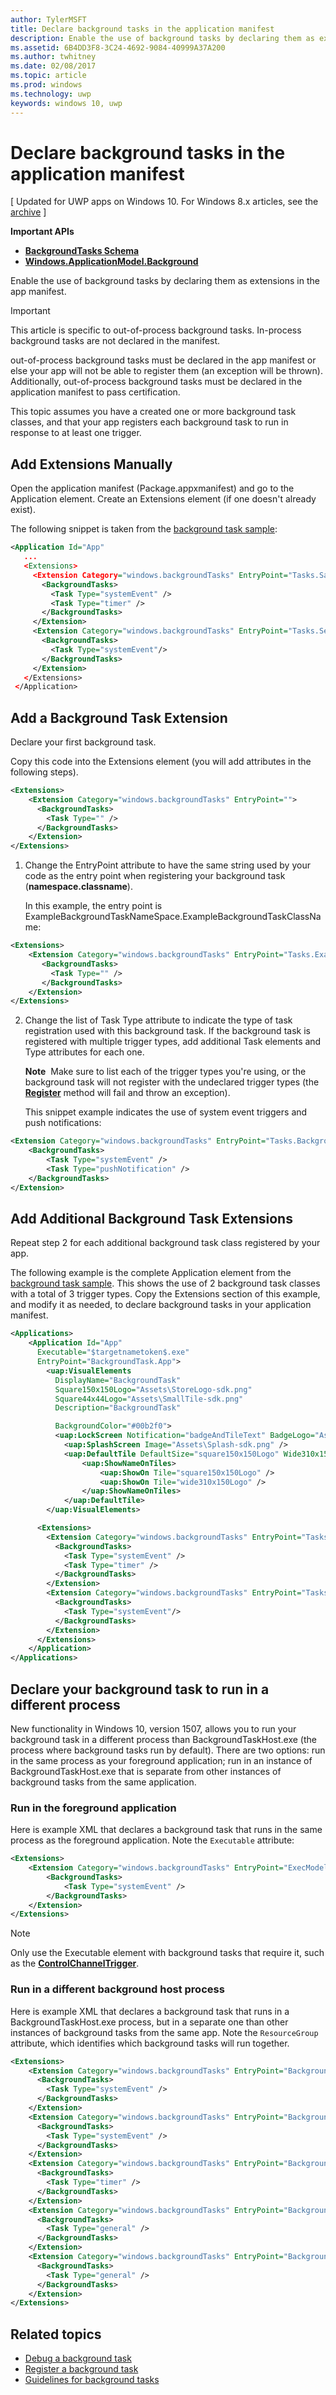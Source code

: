 ```yaml
---
author: TylerMSFT
title: Declare background tasks in the application manifest
description: Enable the use of background tasks by declaring them as extensions in the app manifest.
ms.assetid: 6B4DD3F8-3C24-4692-9084-40999A37A200
ms.author: twhitney
ms.date: 02/08/2017
ms.topic: article
ms.prod: windows
ms.technology: uwp
keywords: windows 10, uwp
---
```


# Declare background tasks in the application manifest


\[ Updated for UWP apps on Windows 10. For Windows 8.x articles, see the [archive](http://go.microsoft.com/fwlink/p/?linkid=619132) \]


**Important APIs**

-   [**BackgroundTasks Schema**](https://msdn.microsoft.com/library/windows/apps/br224794)
-   [**Windows.ApplicationModel.Background**](https://msdn.microsoft.com/library/windows/apps/br224847)

Enable the use of background tasks by declaring them as extensions in the app manifest.

> [!Important]
>  This article is specific to out-of-process background tasks. In-process background tasks are not declared in the manifest.

out-of-process background tasks must be declared in the app manifest or else your app will not be able to register them (an exception will be thrown). Additionally, out-of-process background tasks must be declared in the application manifest to pass certification.

This topic assumes you have a created one or more background task classes, and that your app registers each background task to run in response to at least one trigger.

## Add Extensions Manually


Open the application manifest (Package.appxmanifest) and go to the Application element. Create an Extensions element (if one doesn't already exist).

The following snippet is taken from the [background task sample](http://go.microsoft.com/fwlink/p/?LinkId=618666):

```xml
<Application Id="App"
   ...
   <Extensions>
     <Extension Category="windows.backgroundTasks" EntryPoint="Tasks.SampleBackgroundTask">
       <BackgroundTasks>
         <Task Type="systemEvent" />
         <Task Type="timer" />
       </BackgroundTasks>
     </Extension>
     <Extension Category="windows.backgroundTasks" EntryPoint="Tasks.ServicingComplete">
       <BackgroundTasks>
         <Task Type="systemEvent"/>
       </BackgroundTasks>
     </Extension>
   </Extensions>
 </Application>
```

## Add a Background Task Extension


Declare your first background task.

Copy this code into the Extensions element (you will add attributes in the following steps).

```xml
<Extensions>
    <Extension Category="windows.backgroundTasks" EntryPoint="">
      <BackgroundTasks>
        <Task Type="" />
      </BackgroundTasks>
    </Extension>
</Extensions>
```

1.  Change the EntryPoint attribute to have the same string used by your code as the entry point when registering your background task (**namespace.classname**).

    In this example, the entry point is ExampleBackgroundTaskNameSpace.ExampleBackgroundTaskClassName:

```xml
<Extensions>
    <Extension Category="windows.backgroundTasks" EntryPoint="Tasks.ExampleBackgroundTaskClassName">
       <BackgroundTasks>
         <Task Type="" />
       </BackgroundTasks>
    </Extension>
</Extensions>
```

2.  Change the list of Task Type attribute to indicate the type of task registration used with this background task. If the background task is registered with multiple trigger types, add additional Task elements and Type attributes for each one.

    **Note**  Make sure to list each of the trigger types you're using, or the background task will not register with the undeclared trigger types (the [**Register**](https://msdn.microsoft.com/library/windows/apps/br224772) method will fail and throw an exception).

    This snippet example indicates the use of system event triggers and push notifications:

```xml
<Extension Category="windows.backgroundTasks" EntryPoint="Tasks.BackgroundTaskClass">
    <BackgroundTasks>
        <Task Type="systemEvent" />
        <Task Type="pushNotification" />
    </BackgroundTasks>
</Extension>
```


## Add Additional Background Task Extensions

Repeat step 2 for each additional background task class registered by your app.

The following example is the complete Application element from the [background task sample]( http://go.microsoft.com/fwlink/p/?linkid=227509). This shows the use of 2 background task classes with a total of 3 trigger types. Copy the Extensions section of this example, and modify it as needed, to declare background tasks in your application manifest.

```xml
<Applications>
    <Application Id="App"
      Executable="$targetnametoken$.exe"
      EntryPoint="BackgroundTask.App">
        <uap:VisualElements
          DisplayName="BackgroundTask"
          Square150x150Logo="Assets\StoreLogo-sdk.png"
          Square44x44Logo="Assets\SmallTile-sdk.png"
          Description="BackgroundTask"

          BackgroundColor="#00b2f0">
          <uap:LockScreen Notification="badgeAndTileText" BadgeLogo="Assets\smalltile-Windows-sdk.png" />
            <uap:SplashScreen Image="Assets\Splash-sdk.png" />
            <uap:DefaultTile DefaultSize="square150x150Logo" Wide310x150Logo="Assets\tile-sdk.png" >
                <uap:ShowNameOnTiles>
                    <uap:ShowOn Tile="square150x150Logo" />
                    <uap:ShowOn Tile="wide310x150Logo" />
                </uap:ShowNameOnTiles>
            </uap:DefaultTile>
        </uap:VisualElements>

      <Extensions>
        <Extension Category="windows.backgroundTasks" EntryPoint="Tasks.SampleBackgroundTask">
          <BackgroundTasks>
            <Task Type="systemEvent" />
            <Task Type="timer" />
          </BackgroundTasks>
        </Extension>
        <Extension Category="windows.backgroundTasks" EntryPoint="Tasks.ServicingComplete">
          <BackgroundTasks>
            <Task Type="systemEvent"/>
          </BackgroundTasks>
        </Extension>
      </Extensions>
    </Application>
</Applications>
```

## Declare your background task to run in a different process

New functionality in Windows 10, version 1507, allows you to run your background task in a different process than BackgroundTaskHost.exe (the process where background tasks run by default).  There are two options: run in the same process as your foreground application; run in an instance of BackgroundTaskHost.exe that is separate from other instances of background tasks from the same application.  

### Run in the foreground application

Here is example XML that declares a background task that runs in the same process as the foreground application. Note the `Executable` attribute:

```xml
<Extensions>
    <Extension Category="windows.backgroundTasks" EntryPoint="ExecModelTestBackgroundTasks.ApplicationTriggerTask" Executable="$targetnametoken$.exe">
        <BackgroundTasks>
            <Task Type="systemEvent" />
        </BackgroundTasks>
    </Extension>
</Extensions>
```

> [!Note]
> Only use the Executable element with background tasks that require it, such as the [**ControlChannelTrigger**](https://msdn.microsoft.com/library/windows/apps/hh701032).  

### Run in a different background host process

Here is example XML that declares a background task that runs in a BackgroundTaskHost.exe process, but in a separate one than other instances of background tasks from the same app. Note the `ResourceGroup` attribute, which identifies which background tasks will run together.

```xml
<Extensions>
    <Extension Category="windows.backgroundTasks" EntryPoint="BackgroundTasks.SessionConnectedTriggerTask" ResourceGroup="foo">
      <BackgroundTasks>
        <Task Type="systemEvent" />
      </BackgroundTasks>
    </Extension>
    <Extension Category="windows.backgroundTasks" EntryPoint="BackgroundTasks.TimeZoneTriggerTask" ResourceGroup="foo">
      <BackgroundTasks>
        <Task Type="systemEvent" />
      </BackgroundTasks>
    </Extension>
    <Extension Category="windows.backgroundTasks" EntryPoint="BackgroundTasks.TimerTriggerTask" ResourceGroup="bar">
      <BackgroundTasks>
        <Task Type="timer" />
      </BackgroundTasks>
    </Extension>
    <Extension Category="windows.backgroundTasks" EntryPoint="BackgroundTasks.ApplicationTriggerTask" ResourceGroup="bar">
      <BackgroundTasks>
        <Task Type="general" />
      </BackgroundTasks>
    </Extension>
    <Extension Category="windows.backgroundTasks" EntryPoint="BackgroundTasks.MaintenanceTriggerTask" ResourceGroup="foobar">
      <BackgroundTasks>
        <Task Type="general" />
      </BackgroundTasks>
    </Extension>
</Extensions>
```


## Related topics


* [Debug a background task](debug-a-background-task.md)
* [Register a background task](register-a-background-task.md)
* [Guidelines for background tasks](guidelines-for-background-tasks.md)
